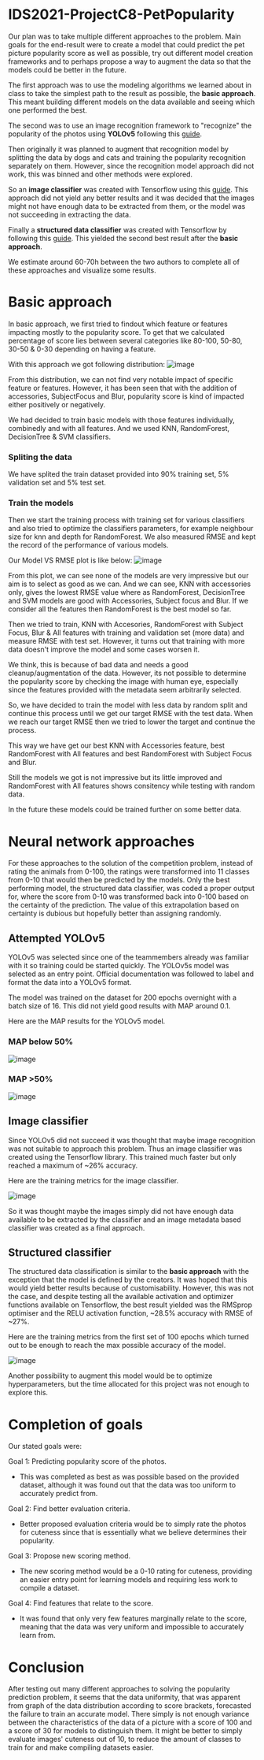 # IDS2021-ProjectC8-PetPopularity
Our plan was to take multiple different approaches to the problem. Main goals for the end-result were to create a model that could predict the pet picture popularity score as well as possible, try out different model creation frameworks and to perhaps propose a way to augment the data so that the models could be better in the future.

The first approach was to use the modeling algorithms we learned about in class to take the simplest path to the result as possible, the **basic approach**. This meant building different models on the data available and seeing which one performed the best. 

The second was to use an image recognition framework to "recognize" the popularity of the photos using **YOLOv5** following this [guide](https://github.com/ultralytics/yolov5/wiki/Train-Custom-Data).

Then originally it was planned to augment that recognition model by splitting the data by dogs and cats and training the popularity recognition separately on them. However, since the recognition model approach did not work, this was binned and other methods were explored.

So an **image classifier** was created with Tensorflow using this [guide](https://www.tensorflow.org/tutorials/images/classification). This approach did not yield any better results and it was decided that the images might not have enough data to be extracted from them, or the model was not succeeding in extracting the data.

Finally a **structured data classifier** was created with Tensorflow by following this [guide](https://www.tensorflow.org/tutorials/structured_data/preprocessing_layers). This yielded the second best result after the **basic approach**.

We estimate around 60-70h between the two authors to complete all of these approaches and visualize some results.

# Basic approach
In basic approach, we first tried to findout which feature or features impacting mostly to the popularity score. To get that we calculated percentage of score lies between several categories like 80-100, 50-80, 30-50 & 0-30 depending on having a feature. 

With this approach we got following distribution:
![image](./images/featureDistribution.png)

From this distribution, we can not find very notable impact of specific feature or features. However, it has been seen that with the addition of accessories, SubjectFocus and Blur, popularity score is kind of impacted either positively or negatively. 

We had decided to train basic models with those features individually, combinedly and with all features. And we used KNN, RandomForest, DecisionTree & SVM classifiers. 

### Spliting the data
We have splited the train dataset provided into 90% training set, 5% validation set and 5% test set. 

### Train the models
Then we start the training process with training set for various classifiers and also tried to optimize the classifiers parameters, for example neighbour size for knn and depth for RandomForest. We also measured RMSE and kept the record of the performance of various models. 

Our Model VS RMSE plot is like below:
![image](./images/ModelVsRMSE.png)

From this plot, we can see none of the models are very impressive but our aim is to select as good as we can. And we can see, KNN with accessories only, gives the lowest RMSE value where as RandomForest, DecisionTree and SVM models are good with Accessories, Subject focus and Blur. If we consider all the features then RandomForest is the best model so far.

Then we tried to train, KNN with Accesories, RandomForest with Subject Focus, Blur & All features with training and validation set (more data) and measure RMSE with test set. However, it turns out that training with more data doesn't improve the model and some cases worsen it.

We think, this is because of bad data and needs a good cleanup/augmentation of the data. However, its not possible to determine the popularity score by checking the image with human eye, especially since the features provided with the metadata seem arbitrarily selected.

So, we have decided to train the model with less data by random split and continue this process until we get our target RMSE with the test data. When we reach our target RMSE then we tried to lower the target and continue the process. 

This way we have get our best KNN with Accessories feature, best RandomForest with All features and best RandomForest with Subject Focus and Blur.

Still the models we got is not impressive but its little improved and RandomForest with All features shows consitency while testing with random data. 

In the future these models could be trained further on some better data.

# Neural network approaches 
For these approaches to the solution of the competition problem, instead of rating the animals from 0-100, the ratings were transformed into 11 classes from 0-10 that would then be predicted by the models. Only the best performing model, the structured data classifier, was coded a proper output for, where the score from 0-10 was transformed back into 0-100 based on the certainty of the prediction. The value of this extrapolation based on certainty is dubious but hopefully better than assigning randomly.

## Attempted YOLOv5
YOLOv5 was selected since one of the teammembers already was familiar with it so training could be started quickly. The YOLOv5s model was selected as an entry point. Official documentation was followed to label and format the data into a YOLOv5 format.

The model was trained on the dataset for 200 epochs overnight with a batch size of 16. This did not yield good results with MAP around 0.1.

Here are the MAP results for the YOLOv5 model.

### MAP below 50%
![image](https://user-images.githubusercontent.com/51961431/145858920-8755f8ab-0a82-4bc8-87b9-751a2048ea23.png)

### MAP >50%
![image](https://user-images.githubusercontent.com/51961431/145858997-b7aa0f9a-57a7-41d2-a4c2-ae3f5c503e78.png)


## Image classifier
Since YOLOv5 did not succeed it was thought that maybe image recognition was not suitable to approach this problem. Thus an image classifier was created using the Tensorflow library. This trained much faster but only reached a maximum of ~26% accuracy.

Here are the training metrics for the image classifier.

![image](https://user-images.githubusercontent.com/51961431/145858736-7092ae5d-1402-4278-97b2-24f9f03b05c6.png)

So it was thought maybe the images simply did not have enough data available to be extracted by the classifier and an image metadata based classifier was created as a final approach.


## Structured classifier
The structured data classification is similar to the **basic approach** with the exception that the model is defined by the creators. It was hoped that this would yield better results because of customisability. However, this was not the case, and despite testing all the available activation and optimizer functions available on Tensorflow, the best result yielded was the RMSprop optimiser and the RELU activation function, ~28.5% accuracy with RMSE of ~27%.

Here are the training metrics from the first set of 100 epochs which turned out to be enough to reach the max possible accuracy of the model.

![image](https://user-images.githubusercontent.com/51961431/145857611-3fc21c6e-f02a-42a9-a7ba-b94e5570fb98.png)

Another possibility to augment this model would be to optimize hyperparameters, but the time allocated for this project was not enough to explore this.

# Completion of goals
Our stated goals were:

Goal 1: Predicting popularity score of the photos.

  - This was completed as best as was possible based on the provided dataset, although it was found out that the data was too uniform to accurately predict from.

Goal 2: Find better evaluation criteria.

  - Better proposed evaluation criteria would be to simply rate the photos for cuteness since that is essentially what we believe determines their popularity.

Goal 3: Propose new scoring method.

  - The new scoring method would be a 0-10 rating for cuteness, providing an easier entry point for learning models and requiring less work to compile a dataset.

Goal 4: Find features that relate to the score.

  - It was found that only very few features marginally relate to the score, meaning that the data was very uniform and impossible to accurately learn from.

# Conclusion
After testing out many different approaches to solving the popularity prediction problem, it seems that the data uniformity, that was apparent from graph of the data distribution according to score brackets, forecasted the failure to train an accurate model. There simply is not enough variance between the characteristics of the data of a picture with a score of 100 and a score of 30 for models to distinguish them. It might be better to simply evaluate images' cuteness out of 10, to reduce the amount of classes to train for and make compiling datasets easier.
